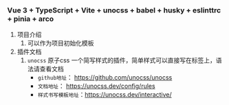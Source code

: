 ### Vue 3 + TypeScript + Vite + unocss + babel + husky + eslinttrc + pinia + arco

1. 项目介绍
   1. 可以作为项目初始化模板
2. 插件文档
   1. `unocss`  原子css 一个简写样式的插件，简单样式可以直接写在标签上，语法请查看文档
      - `github地址`： https://github.com/unocss/unocss
      - `文档地址`： https://unocss.dev/config/rules
      - `样式书写模板地址`：https://unocss.dev/interactive/
